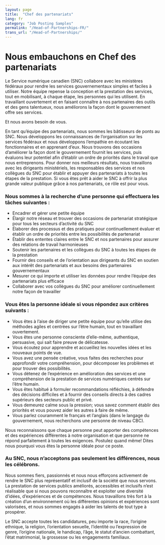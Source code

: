 ```yaml
---
layout: page
title:  "Chef des partenariats"
lang: fr
category: "Job Posting Samples"
permalink: "/Head-of-Partnerships-FR/"
trans_url: "/Head-of-Partnerships/"
---
```



# Nous embauchons en Chef des partenariats
Le Service numérique canadien (SNC) collabore avec les ministères fédéraux pour rendre les services gouvernementaux simples et faciles à utiliser. Notre équipe repense la conception et la prestation des services, tout en mobilisant, à chaque étape, les personnes qui les utilisent. En travaillant ouvertement et en faisant connaître à nos partenaires des outils et des gens talentueux, nous améliorons la façon dont le gouvernement offre ses services.

Et nous avons besoin de vous.

En tant qu’équipe des partenariats, nous sommes les bâtisseurs de ponts au SNC. Nous développons les connaissances de l’organisation sur les services fédéraux et nous développons l’empathie en écoutant les fonctionnaires et en apprenant d’eux. Nous trouvons des occasions d’améliorer la façon dont le gouvernement fournit les services, puis évaluons leur potentiel afin d’établir un ordre de priorités dans le travail que nous entreprenons. Pour donner nos meilleurs résultats, nous travaillons avec les dirigeants ministériels, les responsables des services et nos collègues du SNC pour établir et appuyer des partenariats à toutes les étapes de la prestation. Si vous êtes prêt à aider le SNC à offrir la plus grande valeur publique grâce à nos partenariats, ce rôle est pour vous.

### Nous sommes à la recherche d’une personne qui effectuera les tâches suivantes :
- Encadrer et gérer une petite équipe
- Élargir notre réseau et trouver des occasions de partenariat stratégique pour tous les secteurs d’activité du SNC
- Élaborer des processus et des pratiques pour continuellement évaluer et établir un ordre de priorités entre les possibilités de partenariat
- Établir des ententes claires entre le SNC et nos partenaires pour assurer des relations de travail harmonieuses
- Soutenir les partenaires et les collègues du SNC à toutes les étapes de la prestation
- Fournir des conseils et de l’orientation aux dirigeants du SNC en soutien aux intérêt des partenariats et aux besoins des partenaires gouvernementaux
- Mesurer ce qui importe et utiliser les données pour rendre l’équipe des partenariats plus efficace
- Collaborer avec vos collègues du SNC pour améliorer continuellement notre façon de travailler

### Vous êtes la personne idéale si vous répondez aux critères suivants :
- Vous êtes à l’aise de diriger une petite équipe pour qu’elle utilise des méthodes agiles et centrées sur l’être humain, tout en travaillant ouvertement.
- Vous êtes une personne consciente d’elle-même, authentique, persuasive, qui sait faire preuve de délicatesse.
- Vous écoutez pour apprendre et accueillez les nouvelles idées et les nouveaux points de vue.
- Vous avez une pensée créative, vous faites des recherches pour approfondir votre compréhension, pour décomposer les problèmes et pour trouver des possibilités.
- Vous détenez de l’expérience en amélioration des services et une compréhension de la prestation de services numériques centrés sur l’être humain.
- Vous êtes habitué à formuler recommandations réfléchies, à défendre des décisions difficiles et à fournir des conseils directs à des cadres supérieurs des secteurs public et privé.
- Vous demeurez calme sous la pression; vous savez comment établir des priorités et vous pouvez aider les autres à faire de même.
- Vous parlez couramment le français et l’anglais (dans le langage du gouvernement, nous recherchons une personne de niveau CBC).

Nous reconnaissons que chaque personne peut apporter des compétences et des expériences différentes à notre organisation et que personne ne répond parfaitement à toutes les exigences. Postulez quand même! Dites nous pourquoi vous êtes la personne idéale pour ce poste.

### Au SNC, nous n’acceptons pas seulement les différences, nous les célébrons.
Nous sommes fiers, passionnés et nous nous efforçons activement de rendre le SNC plus représentatif et inclusif de la société que nous servons. La prestation de services publics améliorés, accessibles et inclusifs n’est réalisable que si nous pouvons reconnaître et exploiter une diversité d’idées, d’expériences et de compétences. Nous travaillons très fort à la création d’un environnement où les différentes opinions et expériences sont valorisées, et nous sommes engagés à aider les talents de tout type à prospérer.

Le SNC accepte toutes les candidatures, peu importe la race, l’origine ethnique, la religion, l’orientation sexuelle, l’identité ou l’expression de genre, l’origine nationale, le handicap, l’âge, le statut d’ancien combattant, l’état matrimonial, la grossesse ou les engagements familiaux.
